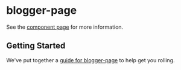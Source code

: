 # blogger-page

See the [component page](http://vanxrice.github.io/blogger-page) for more information.

## Getting Started

We've put together a [guide for blogger-page](http://www.polymer-project.org/docs/start/reusableelements.html) to help get you rolling.
